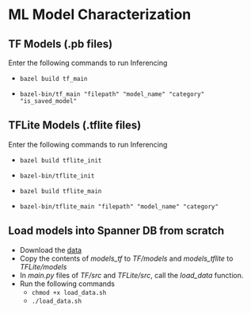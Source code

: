 
# ML Model Characterization

  

## TF Models (.pb files)

Enter the following commands to run Inferencing <br>

-  `bazel build tf_main`  <br>

-  `bazel-bin/tf_main "filepath" "model_name" "category" "is_saved_model"`  <br>

  

## TFLite Models (.tflite files)

Enter the following commands to run Inferencing <br>

-  `bazel build tflite_init`  <br>

-  `bazel-bin/tflite_init`  <br>

-  `bazel build tflite_main`  <br>

-  `bazel-bin/tflite_main "filepath" "model_name" "category" `  <br>

##  Load models into Spanner DB from scratch

- Download the [data](https://drive.google.com/file/d/1DxtiCvxDLJ950g-2gd__Avu1dgupZLv6/view?usp=sharing)
- Copy the contents of _models_tf_ to _TF/models_ and _models_tflite_ to _TFLite/models_
- In _main<span>.py_ files of _TF/src_ and _TFLite/src_, call the _load_data_ function.
- Run the following commands
	- `chmod +x load_data.sh`
	- `./load_data.sh`